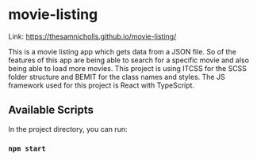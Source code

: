 # movie-listing 
Link: https://thesamnicholls.github.io/movie-listing/

This is a movie listing app which gets data from a JSON file. So of the features of this app are being able to search for a specific movie and also being able to load more movies. This project is using ITCSS for the SCSS folder structure and BEMIT for the class names and styles. The JS framework used for this project is React with TypeScript.

## Available Scripts

In the project directory, you can run:

### `npm start`
